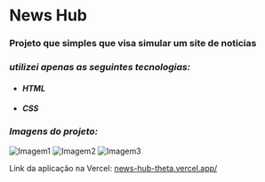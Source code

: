 #  **News Hub**

### **Projeto que simples que visa simular um site de noticias**

### *utilizei apenas as seguintes tecnologias:*

* #### *HTML*
* #### *CSS*


### *Imagens do projeto:*

![Imagem1](https://i.imgur.com/XdKfrt4.png)
![Imagem2](https://i.imgur.com/s2Y4WhE.png)
![Imagem3](https://i.imgur.com/DF26Ol3.png)

Link da aplicação na Vercel: [news-hub-theta.vercel.app/](https://news-hub-theta.vercel.app/)
